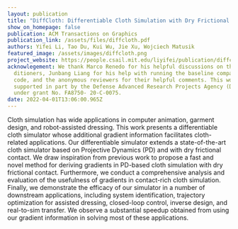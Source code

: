 ```yaml
---
layout: publication
title: "DiffCloth: Differentiable Cloth Simulation with Dry Frictional Contact"
show_on_homepage: false
publication: ACM Transactions on Graphics
publication_link: /assets/files/diffcloth.pdf
authors: Yifei Li, Tao Du, Kui Wu, Jie Xu, Wojciech Matusik
featured_image: /assets/images/diffcloth.png
project_website: https://people.csail.mit.edu/liyifei/publication/diffcloth/
acknowlegement: We thank Marco Renedo for his helpful discussions on the precon-
  ditioners, Junbang Liang for his help with running the baseline comparison
  code, and the anonymous reviewers for their helpful comments. This work was
  supported in part by the Defense Advanced Research Projects Agency (DARPA)
  under grant No. FA8750- 20-C-0075.
date: 2022-04-01T13:06:00.965Z
---
```

Cloth simulation has wide applications in computer animation, garment design, and robot-assisted dressing. This work presents a differentiable cloth simulator whose additional gradient information facilitates cloth-related applications. Our differentiable simulator extends a state-of-the-art cloth simulator based on Projective Dynamics (PD) and with dry frictional contact. We draw inspiration from previous work to propose a fast and novel method for deriving gradients in PD-based cloth simulation with dry frictional contact. Furthermore, we conduct a comprehensive analysis and evaluation of the usefulness of gradients in contact-rich cloth simulation. Finally, we demonstrate the efficacy of our simulator in a number of downstream applications, including system identification, trajectory optimization for assisted dressing, closed-loop control, inverse design, and real-to-sim transfer. We observe a substantial speedup obtained from using our gradient information in solving most of these applications.
